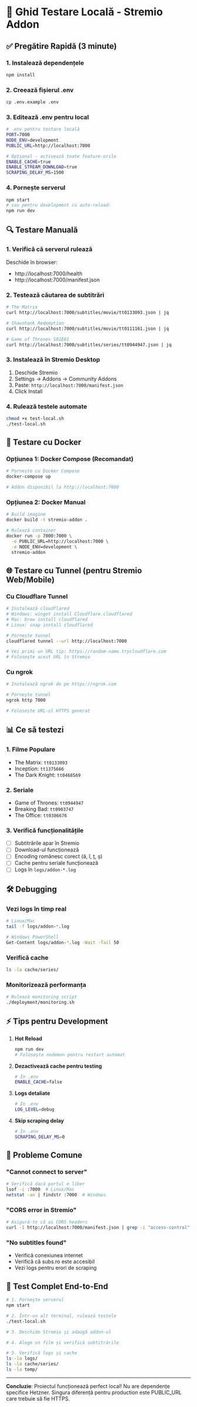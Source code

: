 # 🧪 Ghid Testare Locală - Stremio Addon

## ✅ Pregătire Rapidă (3 minute)

### 1. **Instalează dependențele**
```bash
npm install
```

### 2. **Creează fișierul .env**
```bash
cp .env.example .env
```

### 3. **Editează .env pentru local**
```bash
# .env pentru testare locală
PORT=7000
NODE_ENV=development
PUBLIC_URL=http://localhost:7000

# Opțional - activează toate feature-urile
ENABLE_CACHE=true
ENABLE_STREAM_DOWNLOAD=true
SCRAPING_DELAY_MS=1500
```

### 4. **Pornește serverul**
```bash
npm start
# sau pentru development cu auto-reload:
npm run dev
```

## 🔍 Testare Manuală

### 1. **Verifică că serverul rulează**
Deschide în browser:
- http://localhost:7000/health
- http://localhost:7000/manifest.json

### 2. **Testează căutarea de subtitrări**
```bash
# The Matrix
curl http://localhost:7000/subtitles/movie/tt0133093.json | jq

# Shawshank Redemption  
curl http://localhost:7000/subtitles/movie/tt0111161.json | jq

# Game of Thrones S01E01
curl http://localhost:7000/subtitles/series/tt0944947.json | jq
```

### 3. **Instalează în Stremio Desktop**
1. Deschide Stremio
2. Settings → Addons → Community Addons
3. Paste: `http://localhost:7000/manifest.json`
4. Click Install

### 4. **Rulează testele automate**
```bash
chmod +x test-local.sh
./test-local.sh
```

## 🐳 Testare cu Docker

### Opțiunea 1: Docker Compose (Recomandat)
```bash
# Pornește cu Docker Compose
docker-compose up

# Addon disponibil la http://localhost:7000
```

### Opțiunea 2: Docker Manual
```bash
# Build imagine
docker build -t stremio-addon .

# Rulează container
docker run -p 7000:7000 \
  -e PUBLIC_URL=http://localhost:7000 \
  -e NODE_ENV=development \
  stremio-addon
```

## 🌐 Testare cu Tunnel (pentru Stremio Web/Mobile)

### Cu Cloudflare Tunnel
```bash
# Instalează cloudflared
# Windows: winget install Cloudflare.cloudflared
# Mac: brew install cloudflared
# Linux: snap install cloudflared

# Pornește tunnel
cloudflared tunnel --url http://localhost:7000

# Vei primi un URL tip: https://random-name.trycloudflare.com
# Folosește acest URL în Stremio
```

### Cu ngrok
```bash
# Instalează ngrok de pe https://ngrok.com

# Pornește tunnel
ngrok http 7000

# Folosește URL-ul HTTPS generat
```

## 📊 Ce să testezi

### 1. **Filme Populare**
- The Matrix: `tt0133093`
- Inception: `tt1375666`
- The Dark Knight: `tt0468569`

### 2. **Seriale**
- Game of Thrones: `tt0944947`
- Breaking Bad: `tt0903747`
- The Office: `tt0386676`

### 3. **Verifică funcționalitățile**
- [ ] Subtitrările apar în Stremio
- [ ] Download-ul funcționează
- [ ] Encoding românesc corect (ă, î, ț, ș)
- [ ] Cache pentru seriale funcționează
- [ ] Logs în `logs/addon-*.log`

## 🛠️ Debugging

### Vezi logs în timp real
```bash
# Linux/Mac
tail -f logs/addon-*.log

# Windows PowerShell
Get-Content logs/addon-*.log -Wait -Tail 50
```

### Verifică cache
```bash
ls -la cache/series/
```

### Monitorizează performanța
```bash
# Rulează monitoring script
./deployment/monitoring.sh
```

## ⚡ Tips pentru Development

1. **Hot Reload**
   ```bash
   npm run dev
   # Folosește nodemon pentru restart automat
   ```

2. **Dezactivează cache pentru testing**
   ```bash
   # În .env
   ENABLE_CACHE=false
   ```

3. **Logs detaliate**
   ```bash
   # În .env
   LOG_LEVEL=debug
   ```

4. **Skip scraping delay**
   ```bash
   # În .env
   SCRAPING_DELAY_MS=0
   ```

## 🚨 Probleme Comune

### "Cannot connect to server"
```bash
# Verifică dacă portul e liber
lsof -i :7000  # Linux/Mac
netstat -an | findstr :7000  # Windows
```

### "CORS error in Stremio"
```bash
# Asigură-te că ai CORS headers
curl -I http://localhost:7000/manifest.json | grep -i "access-control"
```

### "No subtitles found"
- Verifică conexiunea internet
- Verifică că subs.ro este accesibil
- Vezi logs pentru erori de scraping

## 🎯 Test Complet End-to-End

```bash
# 1. Pornește serverul
npm start

# 2. Într-un alt terminal, rulează testele
./test-local.sh

# 3. Deschide Stremio și adaugă addon-ul

# 4. Alege un film și verifică subtitrările

# 5. Verifică logs și cache
ls -la logs/
ls -la cache/series/
ls -la temp/
```

---

**Concluzie**: Proiectul funcționează perfect local! Nu are dependențe specifice Hetzner.
Singura diferență pentru production este PUBLIC_URL care trebuie să fie HTTPS.
